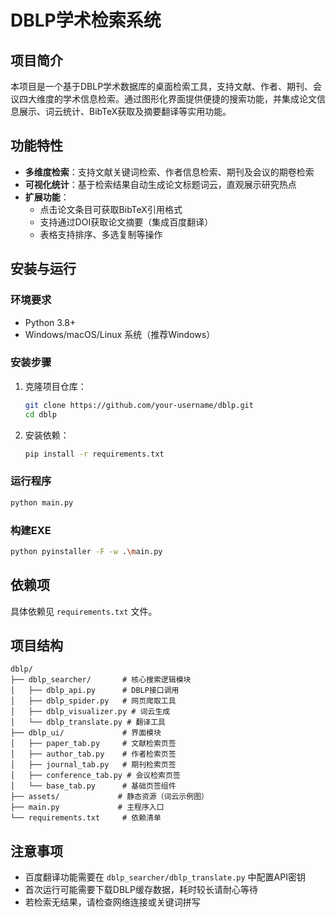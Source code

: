 # DBLP学术检索系统

## 项目简介
本项目是一个基于DBLP学术数据库的桌面检索工具，支持文献、作者、期刊、会议四大维度的学术信息检索。通过图形化界面提供便捷的搜索功能，并集成论文信息展示、词云统计、BibTeX获取及摘要翻译等实用功能。

## 功能特性
- **多维度检索**：支持文献关键词检索、作者信息检索、期刊及会议的期卷检索
- **可视化统计**：基于检索结果自动生成论文标题词云，直观展示研究热点
- **扩展功能**：
  - 点击论文条目可获取BibTeX引用格式
  - 支持通过DOI获取论文摘要（集成百度翻译）
  - 表格支持排序、多选复制等操作

## 安装与运行
### 环境要求
- Python 3.8+
- Windows/macOS/Linux 系统（推荐Windows）

### 安装步骤
1. 克隆项目仓库：
   ```bash
   git clone https://github.com/your-username/dblp.git
   cd dblp
   ```
2. 安装依赖：
   ```bash
   pip install -r requirements.txt
   ```

### 运行程序
```bash
python main.py
```

### 构建EXE
```bash
python pyinstaller -F -w .\main.py
```

## 依赖项
具体依赖见 `requirements.txt` 文件。

## 项目结构
```
dblp/
├── dblp_searcher/       # 核心搜索逻辑模块
│   ├── dblp_api.py      # DBLP接口调用
│   ├── dblp_spider.py   # 网页爬取工具
│   ├── dblp_visualizer.py # 词云生成
│   └── dblp_translate.py # 翻译工具
├── dblp_ui/             # 界面模块
│   ├── paper_tab.py     # 文献检索页签
│   ├── author_tab.py    # 作者检索页签
│   ├── journal_tab.py   # 期刊检索页签
│   ├── conference_tab.py # 会议检索页签
│   └── base_tab.py      # 基础页签组件
├── assets/             # 静态资源（词云示例图）
├── main.py             # 主程序入口
└── requirements.txt     # 依赖清单
```

## 注意事项
- 百度翻译功能需要在 `dblp_searcher/dblp_translate.py` 中配置API密钥
- 首次运行可能需要下载DBLP缓存数据，耗时较长请耐心等待
- 若检索无结果，请检查网络连接或关键词拼写
